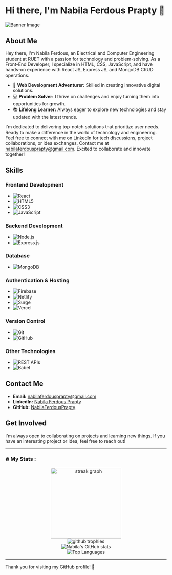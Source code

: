 # Hi there, I'm Nabila Ferdous Prapty 👋

![Banner Image](https://i.ibb.co/CP97V6n/Screenshot-2024-06-15-031730-removebg-preview.png)

## About Me

Hey there, I'm Nabila Ferdous, an Electrical and Computer Engineering student at RUET with a passion for technology and problem-solving. As a Front-End Developer, I specialize in HTML, CSS, JavaScript, and have hands-on experience with React JS, Express JS, and MongoDB CRUD operations.

- 🔭 **Web Development Adventurer:** Skilled in creating innovative digital solutions.
- 💻 **Problem Solver:** I thrive on challenges and enjoy turning them into opportunities for growth.
- 📚 **Lifelong Learner:** Always eager to explore new technologies and stay updated with the latest trends.

I'm dedicated to delivering top-notch solutions that prioritize user needs. Ready to make a difference in the world of technology and engineering. Feel free to connect with me on LinkedIn for tech discussions, project collaborations, or idea exchanges. Contact me at nabilaferdousprapty@gmail.com. Excited to collaborate and innovate together!

## Skills

### Frontend Development
- ![React](https://img.shields.io/badge/-React-61DAFB?logo=react&logoColor=white&style=flat)
- ![HTML5](https://img.shields.io/badge/-HTML5-E34F26?logo=html5&logoColor=white&style=flat)
- ![CSS3](https://img.shields.io/badge/-CSS3-1572B6?logo=css3&logoColor=white&style=flat)
- ![JavaScript](https://img.shields.io/badge/-JavaScript-F7DF1E?logo=javascript&logoColor=black&style=flat)

### Backend Development
- ![Node.js](https://img.shields.io/badge/-Node.js-339933?logo=nodedotjs&logoColor=white&style=flat)
- ![Express.js](https://img.shields.io/badge/-Express.js-000000?logo=express&logoColor=white&style=flat)

### Database
- ![MongoDB](https://img.shields.io/badge/-MongoDB-47A248?logo=mongodb&logoColor=white&style=flat)

### Authentication & Hosting
- ![Firebase](https://img.shields.io/badge/-Firebase-FFCA28?logo=firebase&logoColor=black&style=flat)
- ![Netlify](https://img.shields.io/badge/-Netlify-00C7B7?logo=netlify&logoColor=white&style=flat)
- ![Surge](https://img.shields.io/badge/-Surge-000000?logo=surge&logoColor=white&style=flat)
- ![Vercel](https://img.shields.io/badge/-Vercel-000000?logo=vercel&logoColor=white&style=flat)

### Version Control
- ![Git](https://img.shields.io/badge/-Git-F05032?logo=git&logoColor=white&style=flat)
- ![GitHub](https://img.shields.io/badge/-GitHub-181717?logo=github&logoColor=white&style=flat)

### Other Technologies
- ![REST APIs](https://img.shields.io/badge/-REST%20APIs-00599C?logo=api&logoColor=white&style=flat)
- ![Babel](https://img.shields.io/badge/-Babel-F9DC3E?logo=babel&logoColor=black&style=flat)


## Contact Me

- **Email:** nabilaferdousprapty@gmail.com
- **LinkedIn:** [Nabila Ferdous Prapty](https://www.linkedin.com/in/nabila-ferdous-prapty/)
- **GitHub:** [NabilaFerdousPrapty](https://github.com/NabilaFerdousPrapty)

## Get Involved

I'm always open to collaborating on projects and learning new things. If you have an interesting project or idea, feel free to reach out!

---

<h3 align="left">🔥   My Stats :</h3>

<div align="center">
  <img src="https://github-readme-streak-stats.herokuapp.com/?user=NabilaFerdousPrapty&theme=dark&hide_border=false" height="220" alt="streak graph" />
</div>

<div align="center">
  <img src="https://github-profile-trophy.vercel.app/?username=NabilaFerdousPrapty&theme=darkhub&no-frame=true&margin-w=15" alt="github trophies" />
</div>

<div align="center">
  <img src="https://github-readme-stats.vercel.app/api?username=NabilaFerdousPrapty&show_icons=true&theme=radical" alt="Nabila's GitHub stats" />
</div>

<div align="center">
  <img src="https://github-readme-stats.vercel.app/api/top-langs/?username=NabilaFerdousPrapty&layout=compact&theme=radical" alt="Top Languages" />
</div>



---

Thank you for visiting my GitHub profile! 🙌
